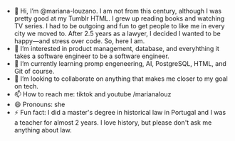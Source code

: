 - 👋 Hi, I’m @mariana-louzano. I am not from this century, although I was pretty good at my Tumblr HTML. I grew up reading books and watching TV series. I had to be outgoing and fun to get people to like me in every city we moved to. After 2.5 years as a lawyer, I decided I wanted to be happy—and stress over code. So, here I am.
- 👀 I’m interested in product management, database, and everyhthing it takes a software engineer to be a software engineer.
- 🌱 I’m currently learning promp engeneering, AI, PostgreSQL, HTML, and Git of course.
- 💞️ I’m looking to collaborate on anything that makes me closer to my goal on tech.
- 📫 How to reach me: tiktok and youtube /marianalouz 
- 😄 Pronouns: she
- ⚡ Fun fact: I did a master's degree in historical law in Portugal and I was a teacher for almost 2 years. I love history, but please don't ask me anything about law.

<!---
mariana-louzano/mariana-louzano is a ✨ special ✨ repository because its `README.md` (this file) appears on your GitHub profile.
You can click the Preview link to take a look at your changes.
--->
